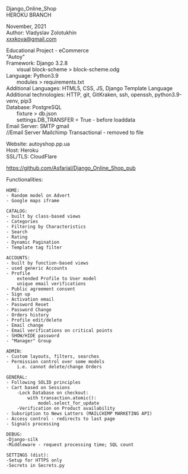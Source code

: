 Django_Online_Shop<br>
HEROKU BRANCH

November, 2021<br>
Author: Vladyslav Zolotukhin <br>
xxxkova@gmail.com<br>

Educational Project - eCommerce <br>
"Autoy"<br>
Framework: Django 3.2.8 <br>
            &emsp;&emsp;visual block-scheme > block-scheme.odg <br>
Language: Python3.9 <br>
            &emsp;&emsp;modules > requirements.txt <br>
Additional Languages: HTML5, CSS, JS, Django Template Language <br>
Additional technologies: HTTP, git, GitKraken, ssh, openssh, python3.9-venv, pip3 <br>
Database: PostgreSQL <br>
            &emsp;&emsp;fixture > db.json <br>
            &emsp;&emsp;settings.DB_TRANSFER = True - before loaddata <br>
Email Server: SMTP gmail <br>
//Email Server Mailchimp Transactional - removed to file <br>

Website: autoyshop.pp.ua <br>
Host: Heroku <br>
SSL/TLS: CloudFlare <br>

https://github.com/Asfarial/Django_Online_Shop_pub


Functionalities:
    
    HOME:
    - Random model on Advert
    - Google maps iframe
    
    CATALOG:
    - built by class-based views
    - Categories
    - Filtering by Characteristics
    - Search
    - Rating
    - Dynamic Pagination
    - Template tag filter
    
    ACCOUNTS:
    - built by function-based views
    - used generic Accounts
    - Profile
        extended Profile to User model
        unique email verifications
    - Public agreement consent
    - Sign up
    - Activation email
    - Password Reset
    - Password Change
    - Orders history
    - Profile edit/delete
    - Email change
    - Email verifications on critical points
    - SHOW/HIDE password
    - "Manager" Group
    
    ADMIN:
    - Custom layouts, filters, searches
    - Permission control over some models
        i.e. cannot delete/change Orders
    
    GENERAL:
    - Following SOLID principles
    - Cart based on Sessions
        -Lock Database on checkout:
            with transaction.atomic():
                model.select_for_update
        -Verification on Product availability
    - Subsription to News Latters (MAILCHIMP MARKETING API)
    - Access control - redirects to last page
    - Signals processing
    
    DEBUG:
    -Django-silk
    -Middleware - request processing time; SQL count
    
    SETTINGS (dist):
    -Setup for HTTPS only
    -Secrets in Secrets.py


